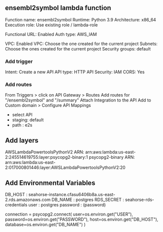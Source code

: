 ## ensembl2symbol lambda function
Function name: ensembl2symbol
Runtime: Python 3.9
Architecture: x86_64
Execution role: Use existing role / lambda-role

Functional URL: Enabled
Auth type: AWS_IAM

VPC: Enabled
VPC: Choose the one created for the current project
Subnets: Choose the ones created for the current project
Security groups: default

### Add trigger
Intent: Create a new API
API type: HTTP API
Security: IAM
CORS: Yes

### Add routes
From Triggers > click on API Gateway > Routes
Add routes for "/ensembl2symbol" and "/summary"
Attach Integration to the API
Add to Custom domain > Configure API Mappings
- select API
- staging: default
- path : e2s

## Add layers
AWSLambdaPowertoolsPythonV2 ARN: arn:aws:lambda:us-east-2:245514619755:layer:psycopg2-binary:1
psycopg2-binary ARN: arn:aws:lambda:us-east-2:017000801446:layer:AWSLambdaPowertoolsPythonV2:20

## Add Environmental Variables
DB_HOST : seahorse-instance.cfasu6406b8a.us-east-2.rds.amazonaws.com
DB_NAME : postgres
RDS_SECRET : seahorse-rds-credentials
user : postgres
password : (password)

connection = psycopg2.connect(
    user=os.environ.get("USER"),
    password=os.environ.get("PASSWORD"),
    host=os.environ.get("DB_HOST"), 
    database=os.environ.get("DB_NAME")
)